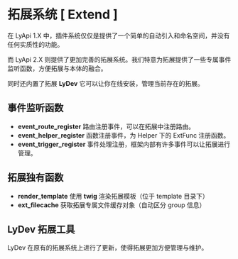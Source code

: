 # 拓展系统 [ Extend ]

在 LyApi 1.X 中，插件系统仅仅是提供了一个简单的自动引入和命名空间，并没有任何实质性的功能。

而 LyApi 2.X 则提供了更加完善的拓展系统。我们特意为拓展提供了一些专属事件监听函数，方便拓展与本体的融合。

同时还内置了拓展 **LyDev** 它可以让你在线安装，管理当前存在的拓展。

## 事件监听函数

* **event_route_register**   路由注册事件，可以在拓展中注册路由。
* **event_helper_register**  函数注册事件，为 Helper 下的 ExtFunc 注册函数。
* **event_trigger_register** 事件处理注册，框架内部有许多事件可以让拓展进行管理。

## 拓展独有函数

* **render_template** 使用 **twig** 渲染拓展模板（位于 template 目录下）
* **ext_filecache** 获取拓展专属文件缓存对象（自动区分 group 信息）

## LyDev 拓展工具

LyDev 在原有的拓展系统上进行了更新，使得拓展更加方便管理与维护。
